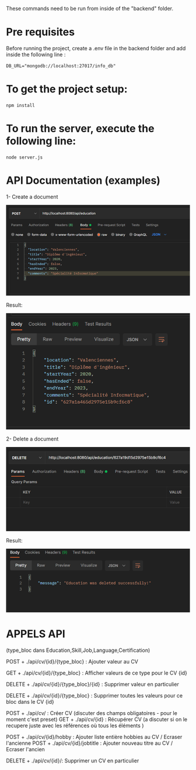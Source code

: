 These commands need to be run from inside of the "backend" folder.


# Pre requisites 

Before running the project, create a .env file in the backend folder and add inside the following line :

```
DB_URL="mongodb://localhost:27017/info_db"
```

# To get the project setup:
```
npm install
```

# To run the server, execute the following line:
```
node server.js
```

# API Documentation (examples)
 1- Create a document 
 
 ![alt text](./img/img1.png)

 Result:
 
 ![alt text](./img/result1.png)

  2- Delete a document 
 
 ![alt text](./img/img2.png)

 Result:

 ![alt text](./img/result2.png)

 # APPELS API

(type_bloc dans Education,Skill,Job,Language,Certification)

POST + ./api/cv/{id}/{type_bloc} : Ajouter valeur au CV

GET + ./api/cv/{id}/{type_bloc} : Afficher valeurs de ce type pour le CV {id}

DELETE + ./api/cv/{id}/{type_bloc}/{id} : Supprimer valeur en particulier

DELETE + ./api/cv/{id}/{type_bloc} : Supprimer toutes les valeurs pour ce bloc dans le CV {id}


POST + ./api/cv/ : Créer  CV (discuter des champs obligatoires - pour le moment c'est preset)
GET + ./api/cv/{id} : Récupérer  CV (a discuter si on le recupere juste avec les références où tous les éléments )

POST + ./api/cv/{id}/hobby : Ajouter liste entière hobbies au  CV / Ecraser l'ancienne
POST + ./api/cv/{id}/jobtitle : Ajouter nouveau titre au  CV / Ecraser l'ancien

DELETE + ./api/cv/{id}/: Supprimer un CV en particulier